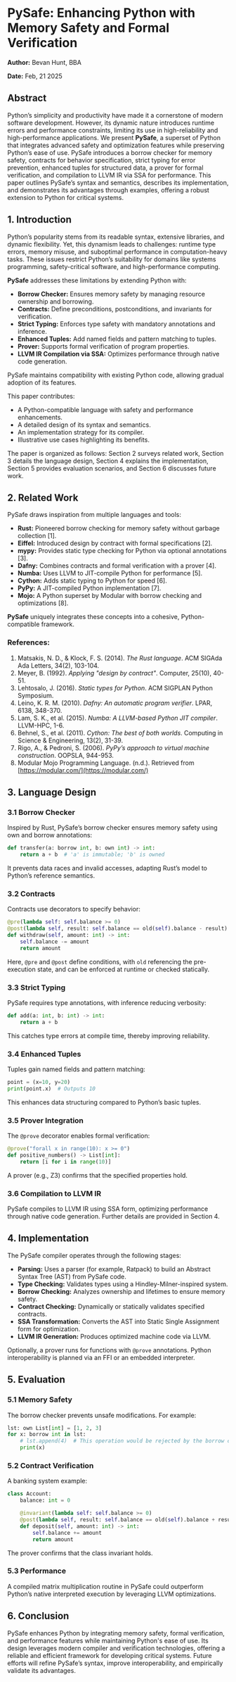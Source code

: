 # PySafe: Enhancing Python with Memory Safety and Formal Verification

**Author:** Bevan Hunt, BBA

**Date:** Feb, 21 2025

## Abstract

Python’s simplicity and productivity have made it a cornerstone of modern software development. However, its dynamic nature introduces runtime errors and performance constraints, limiting its use in high-reliability and high-performance applications. We present **PySafe**, a superset of Python that integrates advanced safety and optimization features while preserving Python’s ease of use. PySafe introduces a borrow checker for memory safety, contracts for behavior specification, strict typing for error prevention, enhanced tuples for structured data, a prover for formal verification, and compilation to LLVM IR via SSA for performance. This paper outlines PySafe’s syntax and semantics, describes its implementation, and demonstrates its advantages through examples, offering a robust extension to Python for critical systems.

## 1. Introduction

Python’s popularity stems from its readable syntax, extensive libraries, and dynamic flexibility. Yet, this dynamism leads to challenges: runtime type errors, memory misuse, and suboptimal performance in computation-heavy tasks. These issues restrict Python’s suitability for domains like systems programming, safety-critical software, and high-performance computing.

**PySafe** addresses these limitations by extending Python with:
- **Borrow Checker:** Ensures memory safety by managing resource ownership and borrowing.
- **Contracts:** Define preconditions, postconditions, and invariants for verification.
- **Strict Typing:** Enforces type safety with mandatory annotations and inference.
- **Enhanced Tuples:** Add named fields and pattern matching to tuples.
- **Prover:** Supports formal verification of program properties.
- **LLVM IR Compilation via SSA:** Optimizes performance through native code generation.

PySafe maintains compatibility with existing Python code, allowing gradual adoption of its features.

This paper contributes:
- A Python-compatible language with safety and performance enhancements.
- A detailed design of its syntax and semantics.
- An implementation strategy for its compiler.
- Illustrative use cases highlighting its benefits.

The paper is organized as follows: Section 2 surveys related work, Section 3 details the language design, Section 4 explains the implementation, Section 5 provides evaluation scenarios, and Section 6 discusses future work.

## 2. Related Work

PySafe draws inspiration from multiple languages and tools:
- **Rust:** Pioneered borrow checking for memory safety without garbage collection [1].
- **Eiffel:** Introduced design by contract with formal specifications [2].
- **mypy:** Provides static type checking for Python via optional annotations [3].
- **Dafny:** Combines contracts and formal verification with a prover [4].
- **Numba:** Uses LLVM to JIT-compile Python for performance [5].
- **Cython:** Adds static typing to Python for speed [6].
- **PyPy:** A JIT-compiled Python implementation [7].
- **Mojo:** A Python superset by Modular with borrow checking and optimizations [8].

**PySafe** uniquely integrates these concepts into a cohesive, Python-compatible framework.

### References:
1. Matsakis, N. D., & Klock, F. S. (2014). *The Rust language*. ACM SIGAda Ada Letters, 34(2), 103-104.  
2. Meyer, B. (1992). *Applying "design by contract"*. Computer, 25(10), 40-51.  
3. Lehtosalo, J. (2016). *Static types for Python*. ACM SIGPLAN Python Symposium.  
4. Leino, K. R. M. (2010). *Dafny: An automatic program verifier*. LPAR, 6138, 348-370.  
5. Lam, S. K., et al. (2015). *Numba: A LLVM-based Python JIT compiler*. LLVM-HPC, 1-6.  
6. Behnel, S., et al. (2011). *Cython: The best of both worlds*. Computing in Science & Engineering, 13(2), 31-39.  
7. Rigo, A., & Pedroni, S. (2006). *PyPy’s approach to virtual machine construction*. OOPSLA, 944-953.  
8. Modular Mojo Programming Language. (n.d.). Retrieved from [https://modular.com/](https://modular.com/)

## 3. Language Design

### 3.1 Borrow Checker

Inspired by Rust, PySafe’s borrow checker ensures memory safety using own and borrow annotations:

```python
def transfer(a: borrow int, b: own int) -> int:
    return a + b  # 'a' is immutable; 'b' is owned
```

It prevents data races and invalid accesses, adapting Rust’s model to Python’s reference semantics.

### 3.2 Contracts

Contracts use decorators to specify behavior:

```python
@pre(lambda self: self.balance >= 0)
@post(lambda self, result: self.balance == old(self).balance - result)
def withdraw(self, amount: int) -> int:
    self.balance -= amount
    return amount
```

Here, `@pre` and `@post` define conditions, with `old` referencing the pre-execution state, and can be enforced at runtime or checked statically.

### 3.3 Strict Typing

PySafe requires type annotations, with inference reducing verbosity:

```python
def add(a: int, b: int) -> int:
    return a + b
```

This catches type errors at compile time, thereby improving reliability.

### 3.4 Enhanced Tuples

Tuples gain named fields and pattern matching:

```python
point = (x=10, y=20)
print(point.x)  # Outputs 10
```

This enhances data structuring compared to Python’s basic tuples.

### 3.5 Prover Integration

The `@prove` decorator enables formal verification:

```python
@prove("forall x in range(10): x >= 0")
def positive_numbers() -> List[int]:
    return [i for i in range(10)]
```

A prover (e.g., Z3) confirms that the specified properties hold.

### 3.6 Compilation to LLVM IR

PySafe compiles to LLVM IR using SSA form, optimizing performance through native code generation. Further details are provided in Section 4.

## 4. Implementation

The PySafe compiler operates through the following stages:
- **Parsing:** Uses a parser (for example, Ratpack) to build an Abstract Syntax Tree (AST) from PySafe code.
- **Type Checking:** Validates types using a Hindley-Milner-inspired system.
- **Borrow Checking:** Analyzes ownership and lifetimes to ensure memory safety.
- **Contract Checking:** Dynamically or statically validates specified contracts.
- **SSA Transformation:** Converts the AST into Static Single Assignment form for optimization.
- **LLVM IR Generation:** Produces optimized machine code via LLVM.

Optionally, a prover runs for functions with `@prove` annotations. Python interoperability is planned via an FFI or an embedded interpreter.

## 5. Evaluation

### 5.1 Memory Safety

The borrow checker prevents unsafe modifications. For example:

```python
lst: own List[int] = [1, 2, 3]
for x: borrow int in lst:
    # lst.append(4)  # This operation would be rejected by the borrow checker
    print(x)
```

### 5.2 Contract Verification

A banking system example:

```python
class Account:
    balance: int = 0

    @invariant(lambda self: self.balance >= 0)
    @post(lambda self, result: self.balance == old(self).balance + result)
    def deposit(self, amount: int) -> int:
        self.balance += amount
        return amount
```

The prover confirms that the class invariant holds.

### 5.3 Performance

A compiled matrix multiplication routine in PySafe could outperform Python’s native interpreted execution by leveraging LLVM optimizations.

## 6. Conclusion

PySafe enhances Python by integrating memory safety, formal verification, and performance features while maintaining Python's ease of use. Its design leverages modern compiler and verification technologies, offering a reliable and efficient framework for developing critical systems. Future efforts will refine PySafe’s syntax, improve interoperability, and empirically validate its advantages.
